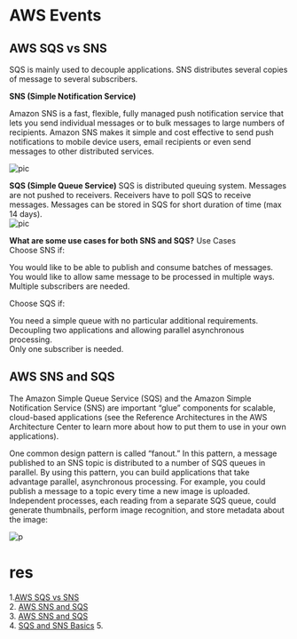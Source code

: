 # AWS Events

## AWS SQS vs SNS

SQS is mainly used to decouple applications. SNS distributes several copies of message to several subscribers.

**SNS (Simple Notification Service)**   

Amazon SNS is a fast, flexible, fully managed push notification service that lets you send individual messages or to bulk messages to large numbers of recipients. Amazon SNS makes it simple and cost effective to send push notifications to mobile device users, email recipients or even send messages to other distributed services.   

![pic](https://miro.medium.com/max/628/1*mdUPKzrfJFuXa4d43KhKUQ.png)



**SQS (Simple Queue Service)**
SQS is distributed queuing system. Messages are not pushed to receivers. Receivers have to poll SQS to receive messages. Messages can be stored in SQS for short duration of time (max 14 days).  
![pic](https://miro.medium.com/max/875/1*7eL3udb6Cto4I9Ly1sN8oA.jpeg)


**What are some use cases for both SNS and SQS?**
Use Cases   
Choose SNS if:    

You would like to be able to publish and consume batches of messages.    
You would like to allow same message to be processed in multiple ways.     
Multiple subscribers are needed.      

Choose SQS if:     

You need a simple queue with no particular additional requirements.    
Decoupling two applications and allowing parallel asynchronous processing.     
Only one subscriber is needed.     

## AWS SNS and SQS
The Amazon Simple Queue Service (SQS) and the Amazon Simple Notification Service (SNS) are important “glue” components for scalable, cloud-based applications (see the Reference Architectures in the AWS Architecture Center to learn more about how to put them to use in your own applications).

One common design pattern is called “fanout.” In this pattern, a message published to an SNS topic is distributed to a number of SQS queues in parallel. By using this pattern, you can build applications that take advantage parallel, asynchronous processing. For example, you could publish a message to a topic every time a new image is uploaded. Independent processes, each reading from a separate SQS queue, could generate thumbnails, perform image recognition, and store metadata about the image:



![p](https://media.amazonwebservices.com/blog/sns_sqs_image_proc_2.png)    



# res
1.[AWS SQS vs SNS](https://medium.com/awesome-cloud/aws-difference-between-sqs-and-sns-61a397bf76c5)   
2. [AWS SNS and SQS](https://www.youtube.com/watch?v=mXk0MNjlO7A)       
3. [AWS SNS and SQS](https://aws.amazon.com/blogs/aws/queues-and-notifications-now-best-friends/)       
4. [SQS and SNS Basics](https://www.youtube.com/watch?v=UesxWuZMZqI)
5. 
